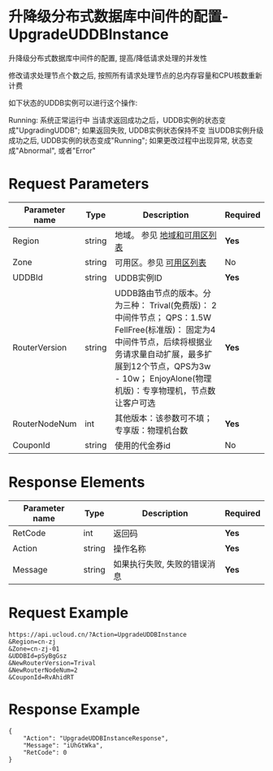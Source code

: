 # 升降级分布式数据库中间件的配置-UpgradeUDDBInstance

升降级分布式数据库中间件的配置, 提高/降低请求处理的并发性

修改请求处理节点个数之后, 按照所有请求处理节点的总内存容量和CPU核数重新计费

如下状态的UDDB实例可以进行这个操作:

Running: 系统正常运行中
当请求返回成功之后，UDDB实例的状态变成"UpgradingUDDB"; 如果返回失败, UDDB实例状态保持不变 当UDDB实例升级成功之后, UDDB实例的状态变成"Running"; 如果更改过程中出现异常, 状态变成"Abnormal", 或者"Error"

# Request Parameters
|Parameter name|Type|Description|Required|
|---|---|---|---|
|Region|string|地域。 参见 [地域和可用区列表](../summary/regionlist.html)|**Yes**|
|Zone|string|可用区。参见 [可用区列表](../summary/regionlist.html)|No|
|UDDBId|string|UDDB实例ID|**Yes**|
|RouterVersion|string|UDDB路由节点的版本。分为三种： Trival(免费版)： 2中间件节点； QPS：1.5W FellFree(标准版)： 固定为4中间件节点，后续将根据业务请求量自动扩展，最多扩展到12个节点，QPS为3w - 10w； EnjoyAlone(物理机版)：专享物理机，节点数让客户可选|**Yes**|
|RouterNodeNum|int|其他版本：该参数可不填；专享版：物理机台数|**Yes**|
|CouponId|string|使用的代金券id|No|

# Response Elements
|Parameter name|Type|Description|Required|
|---|---|---|---|
|RetCode|int|返回码|**Yes**|
|Action|string|操作名称|**Yes**|
|Message|string|如果执行失败, 失败的错误消息|**Yes**|

# Request Example
```
https://api.ucloud.cn/?Action=UpgradeUDDBInstance
&Region=cn-zj
&Zone=cn-zj-01
&UDDBId=pSyBgGsz
&NewRouterVersion=Trival
&NewRouterNodeNum=2
&CouponId=RvAhidRT
```

# Response Example
```
{
    "Action": "UpgradeUDDBInstanceResponse", 
    "Message": "iUhGtWka", 
    "RetCode": 0
}
```

